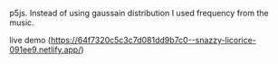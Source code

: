 p5js.
Instead of using gaussain distribution I used frequency from the music.

live demo 
(https://64f7320c5c3c7d081dd9b7c0--snazzy-licorice-091ee9.netlify.app/)
